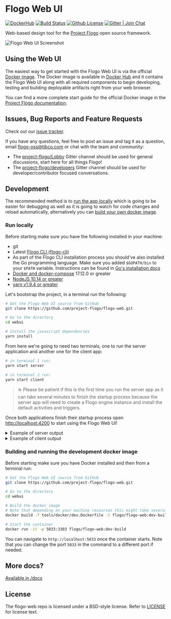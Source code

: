 # Flogo Web UI

[![DockerHub](https://images.microbadger.com/badges/version/flogo/flogo-docker.svg)](https://hub.docker.com/r/flogo/flogo-docker/)
[![Build Status](https://travis-ci.com/project-flogo/flogo-web.svg?branch=master)](https://travis-ci.com/project-flogo/flogo-web)
[![Github License](https://img.shields.io/badge/license-BSD%20style-blue.svg)](./LICENSE)
[![Gitter | Join Chat](https://badges.gitter.im/Join%20Chat.svg)](https://gitter.im/project-flogo/Lobby)

Web-based design tool for the [Project Flogo](https://github.com/TIBCOSoftware/flogo) open source framework.

![Flogo Web UI Screenshot](docs/img/v0_9_0-screenshot.png)

## Using the Web UI

The easiest way to get started with the Flogo Web UI is via the official [Docker image](https://hub.docker.com/r/flogo/flogo-docker).
The Docker image is available in [Docker Hub](https://hub.docker.com/r/flogo/flogo-docker) and it contains the Flogo Web UI
along with all required components to begin developing, testing and building deployable artifacts right from your web browser.

You can find a more complete start guide for the official Docker image in the [Project Flogo documentation](https://tibcosoftware.github.io/flogo/getting-started/getting-started-webui).

## Issues, Bug Reports and Feature Requests

Check out our [issue tracker](https://github.com/project-flogo/flogo-web/issues).

If you have any questions, feel free to post an issue and tag it as a question, email flogo-oss@tibco.com or chat with the team and community:

- The [project-flogo/Lobby](https://gitter.im/project-flogo/Lobby) Gitter channel should be used for general discussions, start here for all things Flogo!
- The [project-flogo/developers](https://gitter.im/project-flogo/developers) Gitter channel should be used for developer/contributor focused conversations.

## Development

The recommended method is to [run the app locally](#run-locally) which is going to be easier for debugging as well as it is
going to watch for code changes and reload automatically, alternatively you can [build your own docker image](#building-and-running-the-development-docker-image).

### Run locally

Before starting make sure you have the following installed in your machine:

- git
- Latest [Flogo CLI (flogo-cli)](https://github.com/project-flogo/cli)
- As part of the Flogo CLI installation process you should've also installed the Go programming language. Make sure
  you added `$GOPATH/bin` to your `$PATH` variable. Instructions can be found in [Go's installation docs](https://golang.org/doc/install)
- [Docker and docker-compose](https://www.docker.com) 17.12.0 or greater
- [NodeJS 10.14 or greater](https://nodejs.org/en/download/releases/)
- [yarn v1.9.4 or greater](https://yarnpkg.com)

Let's bootstrap the project, in a terminal run the following:

```bash
# Get the Flogo Web UI source from GitHub
git clone https://github.com/project-flogo/flogo-web.git

# Go to the directory
cd webui

# Install the javascript dependencies
yarn install
```

From here we're going to need two terminals, one to run the server application and another one for the client app:

```bash
# in terminal 1 run:
yarn start server

# in terminal 2 run:
yarn start client
```

> :coffee: Please be patient if this is the first time you run the server app as it can take several minutes to finish the
> startup process because the server app will need to create a Flogo engine instance and install the default activities and triggers.

Once both applications finish their startup process open [http://localhost:4200](http://localhost:4200) to start using the Flogo Web UI!

<details><summary>Example of server output</summary>

```

 ======================================================
                 ___       __   __   __ TM
                |__  |    /  \ / _` /  \
                |    |___ \__/ \__| \__/

   [success] open http://localhost:3303 in your browser
  ======================================================
```

</details>

<details><summary>Example of client output</summary>

```

❯ yarn start client
yarn run v1.9.4
$ ng serve client
** Angular Live Development Server is listening on localhost:4200, open your browser on http://localhost:4200/ **
                                                           s Date: 2019-04-01T22:09:22.196Z
Hash: 4ef21db4aa063e7aa9a9
Time: 22777ms
chunk {app-app-module} app-app-module.js, app-app-module.js.map (app-app-module) 370 kB  [rendered]
chunk {config-config-module} config-config-module.js, config-config-module.js.map (config-config-module) 16.2 kB  [rendered]
chunk {flogo-web-plugins-flow-client} flogo-web-plugins-flow-client.js, flogo-web-plugins-flow-client.js.map (flogo-web-plugins-flow-client) 1.58 MB  [rendered]
chunk {home-home-module} home-home-module.j
```

</details>

### Building and running the development docker image

Before starting make sure you have Docker installed and then from a terminal run:

```bash
# Get the Flogo Web UI source from GitHub
git clone https://github.com/project-flogo/flogo-web.git

# Go to the directory
cd webui

# Build the docker image
# Note that depending on your machine resources this might take several minutes
docker build -f tools/docker/dev.Dockerfile -t flogo/flogo-web:dev-build .

# Start the container
docker run -it -p 5033:3303 flogo/flogo-web:dev-build

```

You can navigate to `http://localhost:5033` once the container starts. Note that you can change
the port `5033` in the command to a different port if needed.

## More docs?

[Available in /docs](./docs)

<!-- ## Contributing -->

## License

The flogo-web repo is licensed under a BSD-style license. Refer to [LICENSE](./LICENSE) for license text.
